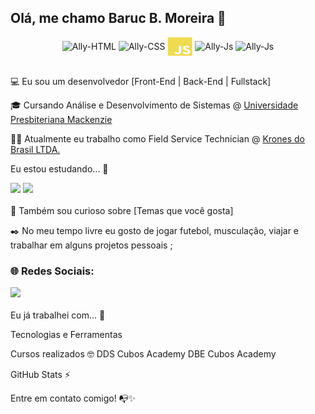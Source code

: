   <h2>Olá, me chamo Baruc B. Moreira 👋</h2>
  <div align="center" style="display: inline_block">
      <img
        align="center"
        alt="Ally-HTML"
        height="30"
        width="40"
        src="https://cdn.jsdelivr.net/gh/devicons/devicon/icons/html5/html5-plain.svg"
      />
      <img
        align="center"
        alt="Ally-CSS"
        height="30"
        width="40"
        src="https://cdn.jsdelivr.net/gh/devicons/devicon/icons/css3/css3-plain.svg"
      />
      <img
        align="center"
        alt="Ally-Js"
        height="30"
        width="40"
        src="https://raw.githubusercontent.com/devicons/devicon/master/icons/javascript/javascript-plain.svg"
      />
        <img 
      align="center"
      alt="Ally-Js"
      height="30"
      width="40"
      src="https://cdn.jsdelivr.net/gh/devicons/devicon/icons/typescript/typescript-plain.svg" />
       <img 
        align="center"
        alt="Ally-Js"
        height="30"
        width="40"
        src="https://cdn.jsdelivr.net/gh/devicons/devicon/icons/angularjs/angularjs-plain.svg" 
         />   
  </div><br>

💻 Eu sou um desenvolvedor [Front-End | Back-End | Fullstack]  

🎓 Cursando Análise e Desenvolvimento de Sistemas @ [Universidade Presbiteriana Mackenzie](https://www.mackenzie.br/)

👩‍💻 Atualmente eu trabalho como Field Service Technician @ [Krones do Brasil LTDA.](https://www.krones.com/br-pt/index.php)

Eu estou estudando... 🧩
<div  style="display: inline_block">
<img src="https://img.shields.io/badge/Angular-red?logo=angular" target="_blank">
<img src="https://img.shields.io/badge/Typescript-blue?logo=typescript&logoColor=f5f5f5" target="_blank">
</div> 
<br>
🔎 Também sou curioso sobre [Temas que você gosta]

✒️ No meu tempo livre eu gosto de jogar futebol, musculação, viajar e trabalhar em alguns projetos pessoais ;

<h3> 🌐 Redes Sociais: </h3>
<a href="https://www.linkedin.com/in/barucboracinimoreira/" target="_blank"><img src="https://img.shields.io/badge/-LinkedIn-%230077B5?style=for-the-badge&logo=linkedin&logoColor=white" target="_blank"></a>
<div> 
<br>
Eu já trabalhei com... 🔧
  
Tecnologias e Ferramentas




Cursos realizados 🤓
DDS Cubos Academy DBE Cubos Academy

GitHub Stats ⚡
 
Entre em contato comigo! 📭✨
</div>
<!--
**BarucBM/BarucBM** is a ✨ _special_ ✨ repository because its `README.md` (this file) appears on your GitHub profile.

Here are some ideas to get you started:

- 🔭 I’m currently working on ...
- 🌱 I’m currently learning ...
- 👯 I’m looking to collaborate on ...
- 🤔 I’m looking for help with ...
- 💬 Ask me about ...
- 📫 How to reach me: ...
- 😄 Pronouns: ...
- ⚡ Fun fact: ...
-->
